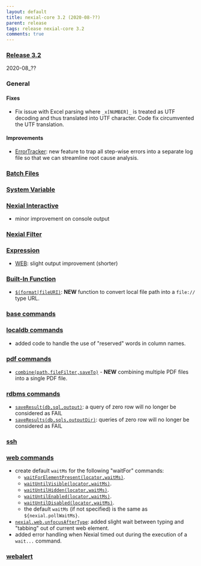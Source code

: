 ```yaml
---
layout: default
title: nexial-core 3.2 (2020-08-??)
parent: release
tags: release nexial-core 3.2
comments: true
---
```


### <a href="https://github.com/nexiality/nexial-core/releases/tag/nexial-core-v3.2_???" class="external-link" target="_nexial_link">Release 3.2</a>
2020-08_??


### General
#### Fixes
- Fix issue with Excel parsing where `_x[NUMBER]_` is treated as UTF decoding and thus translated into UTF character.
  Code fix circumvented the UTF translation.  
#### Improvements
- [ErrorTracker](../userguide/ExecutionLogs#errortracker-error-only-log-file): new feature to trap all step-wise errors
  into a separate log file so that we can streamline root cause analysis.


### [Batch Files](../userguide/BatchFiles)


### [System Variable](../systemvars)


### [Nexial Interactive](../interactive)
- minor improvement on console output


### [Nexial Filter](../flowcontrols/filter)


### [Expression](../expressions)
- [WEB](../expressions/WEBexpression): slight output improvement (shorter)


### [Built-In Function](../functions)
- [`$(format|fileURI)`](../functions/$(format)#formatfileuritext): **NEW** function to convert local file path into a 
  `file://` type URL.


### [base commands](../commands/base)


### [localdb commands](../commands/localdb)
- added code to handle the use of "reserved" words in column names.


### [pdf commands](../commands/pdf)
- [`combine(path,fileFilter,saveTo)`](../commands/pdf/combine(path,fileFilter,saveTo)) - **NEW** combining multiple PDF 
  files into a single PDF file.


### [rdbms commands](../commands/rdbms)
- [`saveResult(db,sql,output)`](../commands/rdbms/saveResult(db,sql,output)): a query of zero row will no longer be 
  considered as FAIL 
- [`saveResults(db,sqls,outputDir)`](../commands/rdbms/saveResults(db,sqls,outputDir)): queries of zero row will no 
  longer be considered as FAIL 


### [ssh](../commands/ssh)


### [web commands](../commands/web)
- create default `waitMs` for the following "waitFor" commands:
  - [`waitForElementPresent(locator,waitMs)`](../commands/web/waitForElementPresent(locator,waitMs)).
  - [`waitUntilVisible(locator,waitMs)`](waitUntilVisible(locator,waitMs)).
  - [`waitUntilHidden(locator,waitMs)`](waitUntilHidden(locator,waitMs)).
  - [`waitUntilEnabled(locator,waitMs)`](waitUntilEnabled(locator,waitMs)).
  - [`waitUntilDisabled(locator,waitMs)`](waitUntilDisabled(locator,waitMs)). 
  - the default `waitMs` (if not specified) is the same as `${nexial.pollWaitMs}`.
- [`nexial.web.unfocusAfterType`](../systemvars/index.html#nexial.web.unfocusAfterType): added slight wait between 
  typing and "tabbing" out of current web element.
- added error handling when Nexial timed out during the execution of a `wait...` command.


### [webalert](../commands/webalert)
